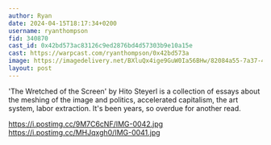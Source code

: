 ```yaml
---
author: Ryan
date: 2024-04-15T18:17:34+0200
username: ryanthompson
fid: 340870
cast_id: 0x42bd573ac83126c9ed2876bd4d57303b9e10a15e
cast: https://warpcast.com/ryanthompson/0x42bd573a
image: https://imagedelivery.net/BXluQx4ige9GuW0Ia56BHw/82084a55-7a37-4870-cb07-b208b1cca900/original
layout: post
---
```

'The Wretched of the Screen' by Hito Steyerl is a collection of essays about the meshing of the image and politics, accelerated capitalism, the art system, labor extraction. It's been years, so overdue for another read.  
  
https://i.postimg.cc/9M7C6cNF/IMG-0042.jpg  
https://i.postimg.cc/MHJqxgh0/IMG-0041.jpg  

<img src='https://imagedelivery.net/BXluQx4ige9GuW0Ia56BHw/82084a55-7a37-4870-cb07-b208b1cca900/original' alt='' referrerpolicy='no-referrer'/>
<img src='https://imagedelivery.net/BXluQx4ige9GuW0Ia56BHw/1890d463-54d3-4fc0-73df-5e6773426d00/original' alt='' referrerpolicy='no-referrer'/>